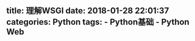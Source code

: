 title: 理解WSGI
date: 2018-01-28 22:01:37
categories: Python
tags:
    - Python基础
    - Python Web
---

